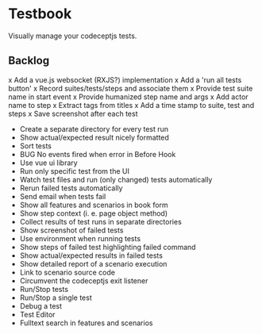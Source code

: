 Testbook
=========

Visually manage your codeceptjs tests.

## Backlog

x Add a vue.js websocket (RXJS?) implementation
x Add a 'run all tests button'
x Record suites/tests/steps and associate them
x Provide test suite name in start event
x Provide humanized step name and args
x Add actor name to step
x Extract tags from titles
x Add a time stamp to suite, test and steps
x Save screenshot after each test
- Create a separate directory for every test run
- Show actual/expected result nicely formatted
- Sort tests
- BUG No events fired when error in Before Hook
- Use vue ui library
- Run only specific test from the UI
- Watch test files and run (only changed) tests automatically
- Rerun failed tests automatically
- Send email when tests fail
- Show all features and scenarios in book form
- Show step context (i. e. page object method)
- Collect results of test runs in separate directories
- Show screenshot of failed tests
- Use environment when running tests
- Show steps of failed test highlighting failed command
- Show actual/expected results in failed tests
- Show detailed report of a scenario execution
- Link to scenario source code
- Circumvent the codeceptjs exit listener
- Run/Stop tests
- Run/Stop a single test
- Debug a test
- Test Editor
- Fulltext search in features and scenarios
